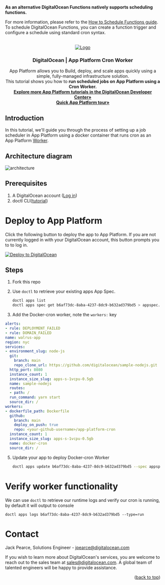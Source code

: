 **As an alternative DigitalOcean Functions natively supports scheduling functions.**

For more information, please refer to the [How to Schedule Functions guide](https://docs.digitalocean.com/products/functions/how-to/schedule-functions). To schedule DigitalOcean Functions, you can create a function trigger and configure a schedule using standard cron syntax.

<!-- PROJECT LOGO -->
<br />
<div align="center">
  <a href="https://digitalocean.com/">
    <img src="./assets/DO_Logo-Blue.png" alt="Logo" >
  </a>

<h3 align="center">DigitalOcean | App Platform Cron Worker</h3>

  <p align="center">
    App Platform allows you to Build, deploy, and scale apps quickly using a simple, fully-managed infrastructure solution.
    <br>This tutorial shows you how to <b>run scheduled jobs on App Platform using a Cron Worker.</b>
    <br />
    <a href="https://docs.digitalocean.com/developer-center/app-platform/"><strong>Explore more App Platform tutorials in the DigitalOcean Developer Center»</strong></a>
    <br />
    <a href="https://www.digitalocean.com/product-tours/app-platform"><strong>Quick App Platform tour»</strong></a>
  
  </p>
</div>

## Introduction

In this tutorial, we'll guide you through the process of setting up a job scheduler in App Platform using a docker container that runs cron as an App Platform [Worker](https://docs.digitalocean.com/products/app-platform/how-to/manage-workers/).

## Architecture diagram
![architecture](./assets/cron-architecture.png)


## Prerequisites

1. A DigitalOcean account ([Log in](https://cloud.digitalocean.com/login))
2. doctl CLI([tutorial](https://docs.digitalocean.com/reference/doctl/how-to/install/))

# Deploy to App Platform

Click the following button to deploy the app to App Platform. If you are not currently logged in with your DigitalOcean account, this button prompts you to to log in.

[![Deploy to DigitalOcean](https://www.deploytodo.com/do-btn-blue.svg)](https://cloud.digitalocean.com/apps/new?repo=https://github.com/DO-Solutions/DigitalOcean-AppPlatform-Cron/tree/main)

## Steps

1. Fork this repo

2. Use `doctl` to retrieve your existing apps App Spec.

    ```bash
    doctl apps list
    doctl apps spec get b6af73dc-8aba-4237-8dc9-b632ad379bd5 > appspec.yaml
    ```
  
3. Add the Docker-cron worker, note the `workers:` key

```yaml
alerts:
- rule: DEPLOYMENT_FAILED
- rule: DOMAIN_FAILED
name: walrus-app
region: nyc
services:
- environment_slug: node-js
  git:
    branch: main
    repo_clone_url: https://github.com/digitalocean/sample-nodejs.git
  http_port: 8080
  instance_count: 1
  instance_size_slug: apps-s-1vcpu-0.5gb
  name: sample-nodejs
  routes:
  - path: /
  run_command: yarn start
  source_dir: /
workers:
- dockerfile_path: Dockerfile
  github:
    branch: main
    deploy_on_push: true
    repo: <your-github-username>/app-platform-cron
  instance_count: 1
  instance_size_slug: apps-s-1vcpu-0.5gb
  name: docker-cron
  source_dir: /
  ```
  
5. Update your app to deploy Docker-cron Worker
 
    ```bash
    doctl apps update b6af73dc-8aba-4237-8dc9-b632ad379bd5 --spec appspec.yaml
    ```

# Verify worker functionality
We can use `doctl` to retrieve our runtime logs and verify our cron is running, by default it will output to console

```
doctl apps logs b6af73dc-8aba-4237-8dc9-b632ad379bd5 --type=run
```

# Contact

Jack Pearce, Solutions Engineer - jpearce@digitalocean.com

If you wish to learn more about DigitalOcean's services, you are welcome to reach out to the sales team at [sales@digitalocean.com](mailto:sales@digitalocean.com). A global team of talented engineers will be happy to provide assistance.

<p align="right">(<a href="#top">back to top</a>)</p>
